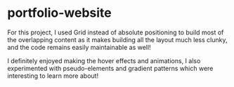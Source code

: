 # portfolio-website
For this project, I used Grid instead of absolute positioning to build most of the overlapping content as it makes building all the layout much less clunky, and the code remains easily maintainable as well!

I definitely enjoyed making the hover effects and animations, I also experimented with pseudo-elements and gradient patterns which were interesting to learn more about! 